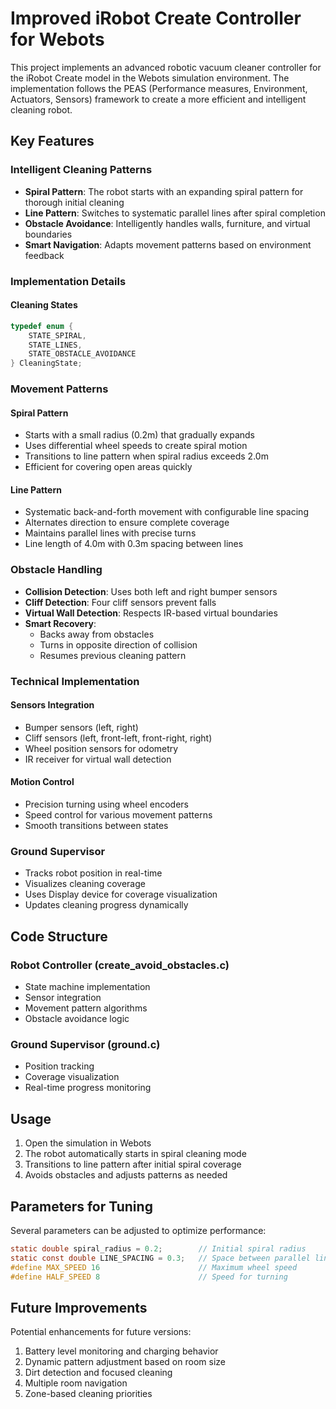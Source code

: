 # Improved iRobot Create Controller for Webots

This project implements an advanced robotic vacuum cleaner controller for the iRobot Create model in the Webots simulation environment. The implementation follows the PEAS (Performance measures, Environment, Actuators, Sensors) framework to create a more efficient and intelligent cleaning robot.

## Key Features

### Intelligent Cleaning Patterns
- **Spiral Pattern**: The robot starts with an expanding spiral pattern for thorough initial cleaning
- **Line Pattern**: Switches to systematic parallel lines after spiral completion
- **Obstacle Avoidance**: Intelligently handles walls, furniture, and virtual boundaries
- **Smart Navigation**: Adapts movement patterns based on environment feedback

### Implementation Details

#### Cleaning States
```c
typedef enum {
    STATE_SPIRAL,
    STATE_LINES,
    STATE_OBSTACLE_AVOIDANCE
} CleaningState;
```

### Movement Patterns

#### Spiral Pattern
- Starts with a small radius (0.2m) that gradually expands
- Uses differential wheel speeds to create spiral motion
- Transitions to line pattern when spiral radius exceeds 2.0m
- Efficient for covering open areas quickly

#### Line Pattern
- Systematic back-and-forth movement with configurable line spacing
- Alternates direction to ensure complete coverage
- Maintains parallel lines with precise turns
- Line length of 4.0m with 0.3m spacing between lines

### Obstacle Handling
- **Collision Detection**: Uses both left and right bumper sensors
- **Cliff Detection**: Four cliff sensors prevent falls
- **Virtual Wall Detection**: Respects IR-based virtual boundaries
- **Smart Recovery**: 
  - Backs away from obstacles
  - Turns in opposite direction of collision
  - Resumes previous cleaning pattern

### Technical Implementation

#### Sensors Integration
- Bumper sensors (left, right)
- Cliff sensors (left, front-left, front-right, right)
- Wheel position sensors for odometry
- IR receiver for virtual wall detection

#### Motion Control
- Precision turning using wheel encoders
- Speed control for various movement patterns
- Smooth transitions between states

### Ground Supervisor
- Tracks robot position in real-time
- Visualizes cleaning coverage
- Uses Display device for coverage visualization
- Updates cleaning progress dynamically

## Code Structure

### Robot Controller (create_avoid_obstacles.c)
- State machine implementation
- Sensor integration
- Movement pattern algorithms
- Obstacle avoidance logic

### Ground Supervisor (ground.c)
- Position tracking
- Coverage visualization
- Real-time progress monitoring

## Usage

1. Open the simulation in Webots
2. The robot automatically starts in spiral cleaning mode
3. Transitions to line pattern after initial spiral coverage
4. Avoids obstacles and adjusts patterns as needed

## Parameters for Tuning

Several parameters can be adjusted to optimize performance:
```c
static double spiral_radius = 0.2;        // Initial spiral radius
static const double LINE_SPACING = 0.3;   // Space between parallel lines
#define MAX_SPEED 16                      // Maximum wheel speed
#define HALF_SPEED 8                      // Speed for turning
```

## Future Improvements

Potential enhancements for future versions:
1. Battery level monitoring and charging behavior
2. Dynamic pattern adjustment based on room size
3. Dirt detection and focused cleaning
4. Multiple room navigation
5. Zone-based cleaning priorities